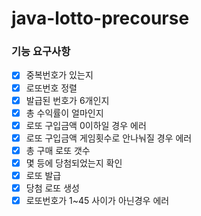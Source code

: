 # java-lotto-precourse

### 기능 요구사항

+ [x] 중복번호가 있는지
+ [x] 로또번호 정렬
+ [x] 발급된 번호가 6개인지
+ [x] 총 수익률이 얼마인지
+ [x] 로또 구입금액 0이하일 경우 에러
+ [x] 로또 구입금액 게임횟수로 안나눠질 경우 에러
+ [x] 총 구매 로또 갯수
+ [x] 몇 등에 당첨되었는지 확인
+ [x] 로또 발급
+ [x] 당첨 로또 생성
+ [x] 로또번호가 1~45 사이가 아닌경우 에러
